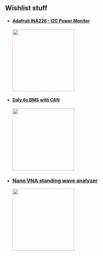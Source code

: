 ## Wishlist stuff



- #### [Adafruit INA228 - I2C Power Monitor](https://www.adafruit.com/product/5832)

    <img src="https://cdn-shop.adafruit.com/970x728/5832-00.jpg" width=200px>

- #### [Daly 6s BMS with CAN](https://www.dalybms.com/lifepo4-battery-bms-12s-h-series-smart-bms-3s-to-16s-40a-60a-product/)

    <img src="https://cdn.globalso.com/dalybms/bms-battery-12v1.jpg" width=200px>
        
- ### [Nano VNA standing wave analyzer](https://www.tindie.com/products/hcxqsgroup/nanovna-v2-plus4/)

    <img src="https://cdn.tindiemedia.com/images/resize/PNfQ_HkENd7rvOXaBacObIvrXyU=/p/full-fit-in/1782x1336/i/663391/products/2021-06-02T13%3A20%3A22.948Z-plus4_1.jpg?1622614918" width=200px>